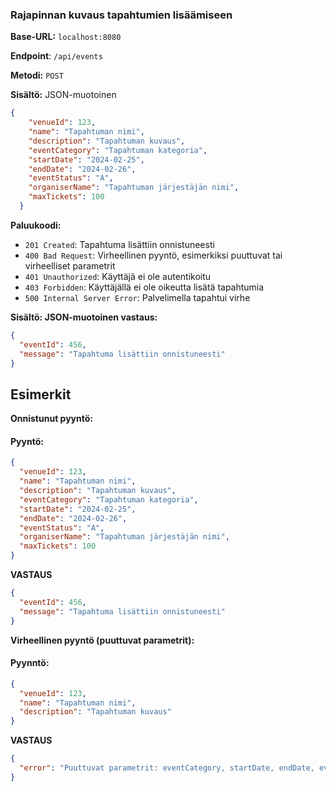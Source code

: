 ### Rajapinnan kuvaus tapahtumien lisäämiseen

**Base-URL:** `localhost:8080`

**Endpoint**: `/api/events`

**Metodi:** `POST`

**Sisältö:** JSON-muotoinen

```json
{
    "venueId": 123,
    "name": "Tapahtuman nimi",
    "description": "Tapahtuman kuvaus",
    "eventCategory": "Tapahtuman kategoria",
    "startDate": "2024-02-25",
    "endDate": "2024-02-26",
    "eventStatus": "A",
    "organiserName": "Tapahtuman järjestäjän nimi",
    "maxTickets": 100
  }
```

**Paluukoodi:**

- `201 Created`: Tapahtuma lisättiin onnistuneesti
- `400 Bad Request`: Virheellinen pyyntö, esimerkiksi puuttuvat tai virheelliset parametrit
- `401 Unauthorized`: Käyttäjä ei ole autentikoitu
- `403 Forbidden`: Käyttäjällä ei ole oikeutta lisätä tapahtumia
- `500 Internal Server Error`: Palvelimella tapahtui virhe

**Sisältö: JSON-muotoinen vastaus:**
```json
{
  "eventId": 456,
  "message": "Tapahtuma lisättiin onnistuneesti"
}
```

## Esimerkit

**Onnistunut pyyntö:**

#### Pyyntö:

```json
{
  "venueId": 123,
  "name": "Tapahtuman nimi",
  "description": "Tapahtuman kuvaus",
  "eventCategory": "Tapahtuman kategoria",
  "startDate": "2024-02-25",
  "endDate": "2024-02-26",
  "eventStatus": "A",
  "organiserName": "Tapahtuman järjestäjän nimi",
  "maxTickets": 100
}
```

**VASTAUS**

```json
{
  "eventId": 456,
  "message": "Tapahtuma lisättiin onnistuneesti"
}
```

**Virheellinen pyyntö (puuttuvat parametrit):**

#### Pyynntö:

```json
{
  "venueId": 123,
  "name": "Tapahtuman nimi",
  "description": "Tapahtuman kuvaus"
}
```

**VASTAUS**

```json
{
  "error": "Puuttuvat parametrit: eventCategory, startDate, endDate, eventStatus, organiserName, maxTickets"
}
```